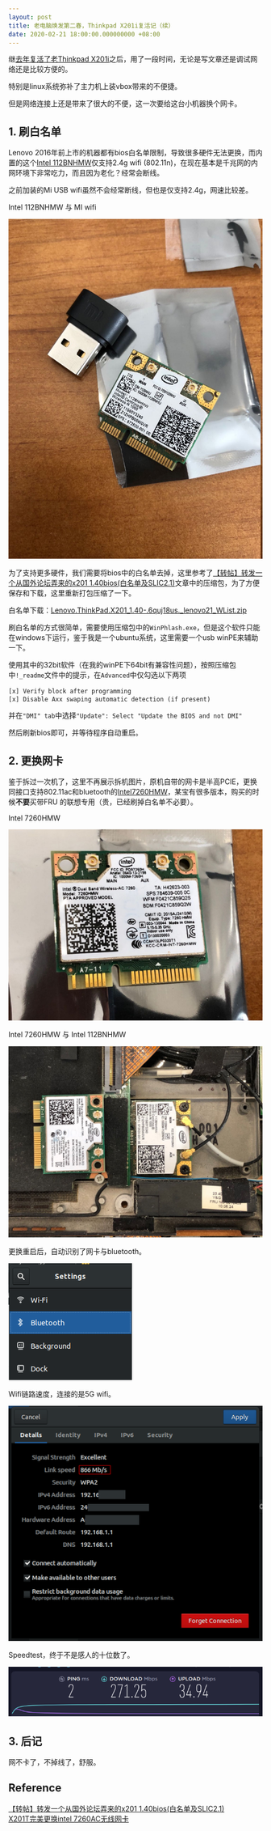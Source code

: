 ```yaml
---
layout: post
title: 老电脑焕发第二春，Thinkpad X201i复活记（续）
date: 2020-02-21 18:00:00.000000000 +08:00
---
```


继[去年复活了老Thinkpad X201i](_site_/2019/11/thinkpadx201i-refresh/)之后，用了一段时间，无论是写文章还是调试网络还是比较方便的。

特别是linux系统弥补了主力机上装vbox带来的不便捷。

但是网络连接上还是带来了很大的不便，这一次要给这台小机器换个网卡。

## 1. 刷白名单

Lenovo 2016年前上市的机器都有bios白名单限制，导致很多硬件无法更换，而内置的这个[Intel 112BNHMW](https://ark.intel.com/content/www/cn/zh/ark/products/59480/intel-centrino-wireless-n-1000-single-band.html)仅支持2.4g wifi (802.11n)，在现在基本是千兆网的内网环境下非常吃力，而且因为老化？经常会断线。

之前加装的Mi USB wifi虽然不会经常断线，但也是仅支持2.4g，网速比较差。

Intel 112BNHMW 与 MI wifi

![112b-and-mi](/assets/images/2020-02-21-thinkpadx201i-refresh-2/112b-and-mi.jpg)

为了支持更多硬件，我们需要将bios中的白名单去掉，这里参考了[【转帖】转发一个从国外论坛弄来的x201 1.40bios(白名单及SLIC2.1)](https://forum.51nb.com/thread-1366013-1-1.html)文章中的压缩包，为了方便保存和下载，这里重新打包压缩了一下。

白名单下载：[Lenovo.ThinkPad.X201_1.40-.6quj18us._lenovo21_WList.zip](https://github.com/Li-Aaron/Li-Aaron.github.io/releases/download/0.0.1/Lenovo.ThinkPad.X201_1.40-.6quj18us._lenovo21_WList.zip)

刷白名单的方式很简单，需要使用压缩包中的`WinPhlash.exe`，但是这个软件只能在windows下运行，鉴于我是一个ubuntu系统，这里需要一个usb winPE来辅助一下。

使用其中的32bit软件（在我的winPE下64bit有兼容性问题），按照压缩包中`!_readme`文件中的提示，在`Advanced`中仅勾选以下两项  
```
[x] Verify block after programming  
[x] Disable Axx swaping automatic detection (if present)  
```
并在`"DMI" tab`中选择`"Update": Select "Update the BIOS and not DMI"`

然后刷新bios即可，并等待程序自动重启。

## 2. 更换网卡

鉴于拆过一次机了，这里不再展示拆机图片，原机自带的网卡是半高PCIE，更换同接口支持802.11ac和bluetooth的[Intel7260HMW](https://ark.intel.com/content/www/cn/zh/ark/products/75439/intel-dual-band-wireless-ac-7260.html)，某宝有很多版本，购买的时候**不要**买带FRU
的联想专用（贵，已经刷掉白名单不必要）。

Intel 7260HMW

![7260hmw](/assets/images/2020-02-21-thinkpadx201i-refresh-2/7260hmw.jpg)

Intel 7260HMW 与 Intel 112BNHMW

![7260-112b](/assets/images/2020-02-21-thinkpadx201i-refresh-2/7260-112b.jpg)

更换重启后，自动识别了网卡与bluetooth。

![bluetooth-setting](/assets/images/2020-02-21-thinkpadx201i-refresh-2/bluetooth-setting.png)

Wifi链路速度，连接的是5G wifi。

![wifi-link-speed](/assets/images/2020-02-21-thinkpadx201i-refresh-2/wifi-link-speed.png)

Speedtest，终于不是感人的十位数了。

![speedtest-result](/assets/images/2020-02-21-thinkpadx201i-refresh-2/speedtest-result.png)

## 3. 后记

网不卡了，不掉线了，舒服。

## Reference
[【转帖】转发一个从国外论坛弄来的x201 1.40bios(白名单及SLIC2.1)](https://forum.51nb.com/thread-1366013-1-1.html)  
[X201T完美更换intel 7260AC无线网卡](https://forum.51nb.com/thread-1666112-1-1.html)  